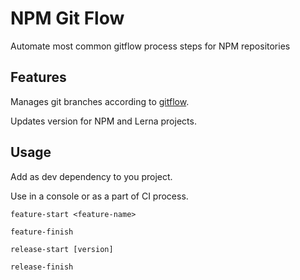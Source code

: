 # NPM Git Flow
Automate most common gitflow process steps for NPM repositories
## Features
Manages git branches according to [gitflow](https://nvie.com/posts/a-successful-git-branching-model/).

Updates version for NPM and Lerna projects.
## Usage
Add as dev dependency to you project.

Use in a console or as a part of CI process.
```shell
feature-start <feature-name>
```
```shell
feature-finish
```
```shell
release-start [version]
```
```shell
release-finish
```
